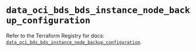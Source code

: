 # `data_oci_bds_bds_instance_node_backup_configuration`

Refer to the Terraform Registry for docs: [`data_oci_bds_bds_instance_node_backup_configuration`](https://registry.terraform.io/providers/hashicorp/oci/7.19.0/docs/data-sources/bds_bds_instance_node_backup_configuration).
